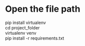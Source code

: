 # Open the file path
pip install virtualenv<br>
cd project_folder<br>
virtualenv venv<br>
pip install -r requirements.txt <br>
